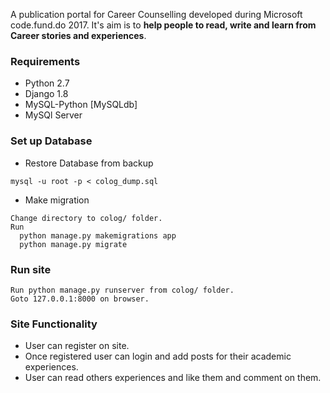 A publication portal for Career Counselling developed during Microsoft code.fund.do 2017. It's aim is to **help people to read, write and learn from Career stories and experiences**.

### Requirements
* Python 2.7
* Django 1.8
* MySQL-Python [MySQLdb]
* MySQl Server

### Set up Database
* Restore Database from backup
```
mysql -u root -p < colog_dump.sql
```

* Make migration
```
Change directory to colog/ folder.
Run 
  python manage.py makemigrations app
  python manage.py migrate
```

### Run site
```
Run python manage.py runserver from colog/ folder.
Goto 127.0.0.1:8000 on browser.
```

### Site Functionality
* User can register on site.
* Once registered user can login and add posts for their academic experiences.
* User can read others experiences and like them and comment on them.